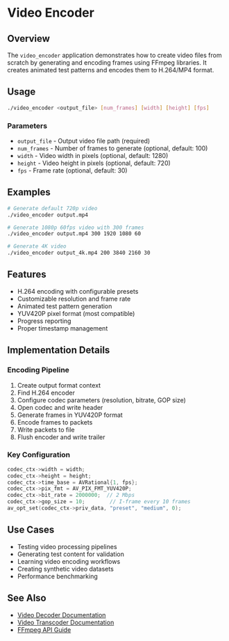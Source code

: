 # Video Encoder

## Overview

The `video_encoder` application demonstrates how to create video files from scratch by generating and encoding frames using FFmpeg libraries. It creates animated test patterns and encodes them to H.264/MP4 format.

## Usage

```bash
./video_encoder <output_file> [num_frames] [width] [height] [fps]
```

### Parameters

- `output_file` - Output video file path (required)
- `num_frames` - Number of frames to generate (optional, default: 100)
- `width` - Video width in pixels (optional, default: 1280)
- `height` - Video height in pixels (optional, default: 720)
- `fps` - Frame rate (optional, default: 30)

## Examples

```bash
# Generate default 720p video
./video_encoder output.mp4

# Generate 1080p 60fps video with 300 frames
./video_encoder output.mp4 300 1920 1080 60

# Generate 4K video
./video_encoder output_4k.mp4 200 3840 2160 30
```

## Features

- H.264 encoding with configurable presets
- Customizable resolution and frame rate
- Animated test pattern generation
- YUV420P pixel format (most compatible)
- Progress reporting
- Proper timestamp management

## Implementation Details

### Encoding Pipeline

1. Create output format context
2. Find H.264 encoder
3. Configure codec parameters (resolution, bitrate, GOP size)
4. Open codec and write header
5. Generate frames in YUV420P format
6. Encode frames to packets
7. Write packets to file
8. Flush encoder and write trailer

### Key Configuration

```cpp
codec_ctx->width = width;
codec_ctx->height = height;
codec_ctx->time_base = AVRational{1, fps};
codec_ctx->pix_fmt = AV_PIX_FMT_YUV420P;
codec_ctx->bit_rate = 2000000;  // 2 Mbps
codec_ctx->gop_size = 10;        // I-frame every 10 frames
av_opt_set(codec_ctx->priv_data, "preset", "medium", 0);
```

## Use Cases

- Testing video processing pipelines
- Generating test content for validation
- Learning video encoding workflows
- Creating synthetic video datasets
- Performance benchmarking

## See Also

- [Video Decoder Documentation](video_decoder.md)
- [Video Transcoder Documentation](video_transcoder.md)
- [FFmpeg API Guide](ffmpeg_api.md)
